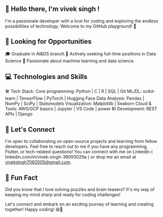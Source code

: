 ## 👋  Hello there, I'm vivek singh !

I'm a passionate developer with a love for coding and exploring the endless possibilities of technology. Welcome to my GitHub playground! 🚀


## 💼 Looking for Opportunities

🎓 Graduate in AI&DS branch
🏢 Actively seeking full-time positions in Data Science
🌱 Passionate about machine learning and data science.


## 💻 Technologies and Skills

🛠️ Tech Stack: Core programming: Python | C | R | SQL | Git 
ML/DL: scikit-learn | TensorFlow | PyTorch | Hugging Face 
Data Analysis: Pandas | NumPy | SciPy | Statsmodels
Visualization: Matplotlib | Seaborn 
Cloud & Tools: AWS/GCP basics | Jupyter | VS Code | power BI
Development: REST APIs | Django


## 🤝 Let's Connect

I'm open to collaborating on open-source projects and learning from fellow developers. Feel free to reach out to me if you have any programming, Flutter, or tech-related questions! You can connect with me on LinkedIn ( linkedin.com/in/vivek-singh-38093029a ) or drop me an email at viveksingh7062005@gmail.com.


## 🚀 Fun Fact

Did you know that I love solving puzzles and brain teasers? It's my way of keeping my mind sharp and ready for coding challenges!

Let's connect and embark on an exciting journey of learning and creating together! Happy coding! 😄🚀
<!--
**Viveksingh251/Viveksingh251** is a ✨ _special_ ✨ repository because its `README.md` (this file) appears on your GitHub profile.

Here are some ideas to get you started:

- 🔭 I’m currently working on ...
- 🌱 I’m currently learning ...
- 👯 I’m looking to collaborate on ...
- 🤔 I’m looking for help with ...
- 💬 Ask me about ...
- 📫 How to reach me: ...
- 😄 Pronouns: ...
- ⚡ Fun fact: ...
-->

